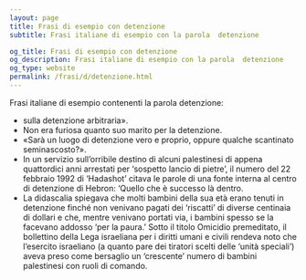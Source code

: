 ```yaml
---
layout: page
title: Frasi di esempio con detenzione 
subtitle: Frasi italiane di esempio con la parola  detenzione

og_title: Frasi di esempio con detenzione 
og_description: Frasi italiane di esempio con la parola  detenzione
og_type: website
permalink: /frasi/d/detenzione.html
---
```


Frasi italiane di esempio contenenti la parola detenzione:


- sulla detenzione arbitraria».
- Non era furiosa quanto suo marito per la detenzione.
- «Sarà un luogo di detenzione vero e proprio, oppure qualche scantinato seminascosto?».
- In un servizio sull’orribile destino di alcuni palestinesi di appena quattordici anni arrestati per ‘sospetto lancio di pietre’, il numero del 22 febbraio 1992 di ‘Hadashot’ citava le parole di una fonte interna al centro di detenzione di Hebron: ‘Quello che è successo là dentro.
- La didascalia spiegava che molti bambini della sua età erano tenuti in detenzione finché non venivano pagati dei ‘riscatti’ di diverse centinaia di dollari e che, mentre venivano portati via, i bambini spesso se la facevano addosso ‘per la paura.’ Sotto il titolo Omicidio premeditato, il bollettino della Lega israeliana per i diritti umani e civili rendeva noto che l’esercito israeliano (a quanto pare dei tiratori scelti delle ‘unità speciali’) aveva preso come bersaglio un ‘crescente’ numero di bambini palestinesi con ruoli di comando.
